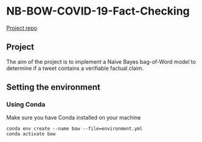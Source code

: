 # NB-BOW-COVID-19-Fact-Checking
[Project repo](https://github.com/mohanadarafe/NB-BOW-COVID-19-Fact-Checking)

## Project
The aim of the project is to implement a Naive Bayes bag-of-Word model to determine if a tweet contains a verifiable factual claim.  

## Setting the environment
### Using Conda
Make sure you have Conda installed on your machine
```
conda env create --name bow --file=environment.yml
conda activate bow
```